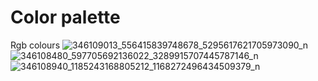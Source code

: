# Color palette
Rgb colours
![346109013_556415839748678_5295617621705973090_n](https://github.com/jarekzielinski/color_palette/assets/25159787/85abf471-48f6-44cb-875c-d514e642efa5)
![346108480_597705692136022_3289915707445787146_n](https://github.com/jarekzielinski/color_palette/assets/25159787/51291516-74fc-4010-af0c-c84984ca5eec)
![346108940_1185243168805212_1168272496434509379_n](https://github.com/jarekzielinski/color_palette/assets/25159787/cf61e04a-06e3-4e8e-9946-55b0324abb34)
